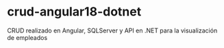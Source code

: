 # crud-angular18-dotnet
CRUD realizado en Angular, SQLServer y API en .NET para la visualización de empleados